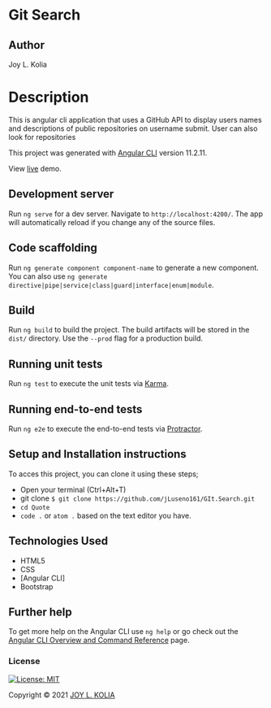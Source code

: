 # Git Search

## Author
Joy L. Kolia

# Description

This is angular cli application that uses a GitHub API to display users names and descriptions of public repositories on username submit. User can also look for repositories

This project was generated with [Angular CLI](https://github.com/angular/angular-cli) version 11.2.11.

View [live](https://jluseno161.github.io/Git.Search/) demo.


## Development server

Run `ng serve` for a dev server. Navigate to `http://localhost:4200/`. The app will automatically reload if you change any of the source files.

## Code scaffolding

Run `ng generate component component-name` to generate a new component. You can also use `ng generate directive|pipe|service|class|guard|interface|enum|module`.

## Build

Run `ng build` to build the project. The build artifacts will be stored in the `dist/` directory. Use the `--prod` flag for a production build.

## Running unit tests

Run `ng test` to execute the unit tests via [Karma](https://karma-runner.github.io).

## Running end-to-end tests

Run `ng e2e` to execute the end-to-end tests via [Protractor](http://www.protractortest.org/).

## Setup and Installation instructions

To acces this project, you can clone it using these steps; 

- Open your terminal (Ctrl+Alt+T)
- git clone `$ git clone https://github.com/jLuseno161/GIt.Search.git`
- `cd Quote`
- `code .` or `atom .` based on the text editor you have.

## Technologies Used

- HTML5
- CSS
- [Angular CLI]
- Bootstrap

## Further help

To get more help on the Angular CLI use `ng help` or go check out the [Angular CLI Overview and Command Reference](https://angular.io/cli) page.

### License

[![License: MIT](https://img.shields.io/badge/License-MIT-yellow.svg)](LICENSE)

Copyright © 2021  [JOY L. KOLIA](https://github.com/jLuseno161)
